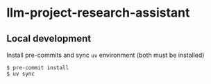 # llm-project-research-assistant

## Local development

Install pre-commits and sync `uv` environment (both must be installed)
```
$ pre-commit install
$ uv sync
```

